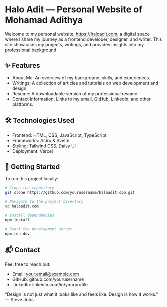 # Halo Adit — Personal Website of Mohamad Adithya​

Welcome to my personal website, https://haloadit.com, a digital space where I share my journey as a frontend developer, designer, and writer. This site showcases my projects, writings, and provides insights into my professional background.​

## ✨ Features

* About Me: An overview of my background, skills, and experiences.
* Writings: A collection of articles and tutorials on web development and design.
* Resume: A downloadable version of my professional resume.
* Contact Information: Links to my email, GitHub, LinkedIn, and other platforms.​

## 🛠️ Technologies Used

* Frontend: HTML, CSS, JavaScript, TypeScript
* Frameworks: Astro & Svelte
* Styling: Tailwind CSS, Daisy UI
* Deployment: Vercel​

## 🚀 Getting Started

To run this project locally:

```bash
# Clone the repository
git clone https://github.com/yourusername/haloadit.com.git

# Navigate to the project directory
cd haloadit.com

# Install dependencies
npm install

# Start the development server
npm run dev
```

## 📬 Contact

Feel free to reach out:

* Email: your.email@example.com
* GitHub: github.com/yourusername
* LinkedIn: linkedin.com/in/yourprofile

“Design is not just what it looks like and feels like. Design is how it works.” — Steve Jobs
